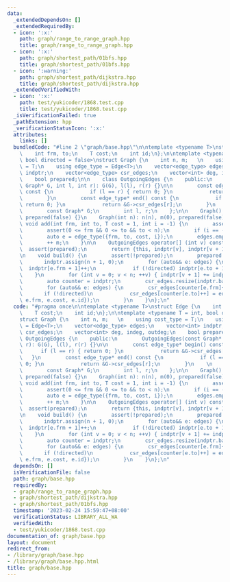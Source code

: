 ```yaml
---
data:
  _extendedDependsOn: []
  _extendedRequiredBy:
  - icon: ':x:'
    path: graph/range_to_range_graph.hpp
    title: graph/range_to_range_graph.hpp
  - icon: ':x:'
    path: graph/shortest_path/01bfs.hpp
    title: graph/shortest_path/01bfs.hpp
  - icon: ':warning:'
    path: graph/shortest_path/dijkstra.hpp
    title: graph/shortest_path/dijkstra.hpp
  _extendedVerifiedWith:
  - icon: ':x:'
    path: test/yukicoder/1868.test.cpp
    title: test/yukicoder/1868.test.cpp
  _isVerificationFailed: true
  _pathExtension: hpp
  _verificationStatusIcon: ':x:'
  attributes:
    links: []
  bundledCode: "#line 2 \"graph/base.hpp\"\n\ntemplate <typename T>\nstruct Edge {\n\
    \    int frm, to;\n    T cost;\n    int id;\n};\n\ntemplate <typename T = int,\
    \ bool directed = false>\nstruct Graph {\n    int n, m;   \n    using cost_type\
    \ = T;\n    using edge_type = Edge<T>;\n    vector<edge_type> edges;\n    vector<int>\
    \ indptr;\n    vector<edge_type> csr_edges;\n    vector<int> deg, indeg, outdeg;\n\
    \    bool prepared;\n\n    class OutgoingEdges {\n    public:\n        OutgoingEdges(const\
    \ Graph* G, int l, int r): G(G), l(l), r(r) {}\n\n        const edge_type* begin()\
    \ const {\n            if (l == r) { return 0; }\n            return &G->csr_edges[l];\n\
    \        }\n        const edge_type* end() const {\n            if (l == r) {\
    \ return 0; }\n            return &G->csr_edges[r];\n        }\n    \n    private:\n\
    \        const Graph* G;\n        int l, r;\n    };\n\n    Graph(): n(0), m(0),\
    \ prepared(false) {}\n    Graph(int n): n(n), m(0), prepared(false) {}\n\n   \
    \ void add(int frm, int to, T cost = 1, int i = -1) {\n        assert(!prepared);\n\
    \        assert(0 <= frm && 0 <= to && to < n);\n        if (i == -1) i = m;\n\
    \        auto e = edge_type({frm, to, cost, i});\n        edges.emplace_back(e);\n\
    \        ++ m;\n    }\n\n    OutgoingEdges operator[] (int v) const {\n      \
    \  assert(prepared);\n        return {this, indptr[v], indptr[v + 1]};\n    }\n\
    \n    void build() {\n        assert(!prepared);\n        prepared = true;\n \
    \       indptr.assign(n + 1, 0);\n        for (auto&& e: edges) {\n          \
    \  indptr[e.frm + 1]++;\n            if (!directed) indptr[e.to + 1]++;\n    \
    \    }\n        for (int v = 0; v < n; ++v) { indptr[v + 1] += indptr[v]; }\n\
    \        auto counter = indptr;\n        csr_edges.resize(indptr.back() + 1);\n\
    \        for (auto&& e: edges) {\n        csr_edges[counter[e.frm]++] = e;\n \
    \       if (!directed)\n            csr_edges[counter[e.to]++] = edge_type({e.to,\
    \ e.frm, e.cost, e.id});\n        }\n    }\n};\n"
  code: "#pragma once\n\ntemplate <typename T>\nstruct Edge {\n    int frm, to;\n\
    \    T cost;\n    int id;\n};\n\ntemplate <typename T = int, bool directed = false>\n\
    struct Graph {\n    int n, m;   \n    using cost_type = T;\n    using edge_type\
    \ = Edge<T>;\n    vector<edge_type> edges;\n    vector<int> indptr;\n    vector<edge_type>\
    \ csr_edges;\n    vector<int> deg, indeg, outdeg;\n    bool prepared;\n\n    class\
    \ OutgoingEdges {\n    public:\n        OutgoingEdges(const Graph* G, int l, int\
    \ r): G(G), l(l), r(r) {}\n\n        const edge_type* begin() const {\n      \
    \      if (l == r) { return 0; }\n            return &G->csr_edges[l];\n     \
    \   }\n        const edge_type* end() const {\n            if (l == r) { return\
    \ 0; }\n            return &G->csr_edges[r];\n        }\n    \n    private:\n\
    \        const Graph* G;\n        int l, r;\n    };\n\n    Graph(): n(0), m(0),\
    \ prepared(false) {}\n    Graph(int n): n(n), m(0), prepared(false) {}\n\n   \
    \ void add(int frm, int to, T cost = 1, int i = -1) {\n        assert(!prepared);\n\
    \        assert(0 <= frm && 0 <= to && to < n);\n        if (i == -1) i = m;\n\
    \        auto e = edge_type({frm, to, cost, i});\n        edges.emplace_back(e);\n\
    \        ++ m;\n    }\n\n    OutgoingEdges operator[] (int v) const {\n      \
    \  assert(prepared);\n        return {this, indptr[v], indptr[v + 1]};\n    }\n\
    \n    void build() {\n        assert(!prepared);\n        prepared = true;\n \
    \       indptr.assign(n + 1, 0);\n        for (auto&& e: edges) {\n          \
    \  indptr[e.frm + 1]++;\n            if (!directed) indptr[e.to + 1]++;\n    \
    \    }\n        for (int v = 0; v < n; ++v) { indptr[v + 1] += indptr[v]; }\n\
    \        auto counter = indptr;\n        csr_edges.resize(indptr.back() + 1);\n\
    \        for (auto&& e: edges) {\n        csr_edges[counter[e.frm]++] = e;\n \
    \       if (!directed)\n            csr_edges[counter[e.to]++] = edge_type({e.to,\
    \ e.frm, e.cost, e.id});\n        }\n    }\n};\n"
  dependsOn: []
  isVerificationFile: false
  path: graph/base.hpp
  requiredBy:
  - graph/range_to_range_graph.hpp
  - graph/shortest_path/dijkstra.hpp
  - graph/shortest_path/01bfs.hpp
  timestamp: '2023-02-24 15:59:47+08:00'
  verificationStatus: LIBRARY_ALL_WA
  verifiedWith:
  - test/yukicoder/1868.test.cpp
documentation_of: graph/base.hpp
layout: document
redirect_from:
- /library/graph/base.hpp
- /library/graph/base.hpp.html
title: graph/base.hpp
---
```

